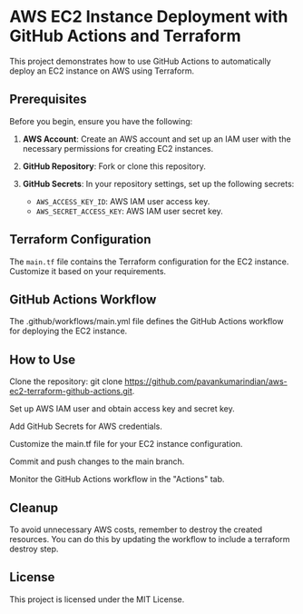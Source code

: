 # AWS EC2 Instance Deployment with GitHub Actions and Terraform

This project demonstrates how to use GitHub Actions to automatically deploy an EC2 instance on AWS using Terraform.

## Prerequisites

Before you begin, ensure you have the following:

1. **AWS Account**: Create an AWS account and set up an IAM user with the necessary permissions for creating EC2 instances.

2. **GitHub Repository**: Fork or clone this repository.

3. **GitHub Secrets**: In your repository settings, set up the following secrets:
   - `AWS_ACCESS_KEY_ID`: AWS IAM user access key.
   - `AWS_SECRET_ACCESS_KEY`: AWS IAM user secret key.

## Terraform Configuration
The `main.tf` file contains the Terraform configuration for the EC2 instance. Customize it based on your requirements.

## GitHub Actions Workflow
The .github/workflows/main.yml file defines the GitHub Actions workflow for deploying the EC2 instance.

## How to Use
Clone the repository: git clone https://github.com/pavankumarindian/aws-ec2-terraform-github-actions.git.

Set up AWS IAM user and obtain access key and secret key.

Add GitHub Secrets for AWS credentials.

Customize the main.tf file for your EC2 instance configuration.

Commit and push changes to the main branch.

Monitor the GitHub Actions workflow in the "Actions" tab.

## Cleanup
To avoid unnecessary AWS costs, remember to destroy the created resources. You can do this by updating the workflow to include a terraform destroy step.

## License
This project is licensed under the MIT License.
